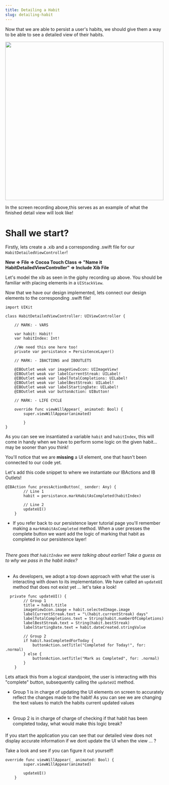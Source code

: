 ```yaml
---
title: Detailing a Habit
slug: detailing-habit
---
```


Now that we are able to persist a user's habits, we should give them a way to be able to see a detailed view of their habits.

<img src= ./assets/DetailedView.gif height=500></img>

In the screen recording above,this serves as an example of what the finished detail view will look like!

# Shall we start?

Firstly, lets create a .xib and a corresponding .swift file for our `HabitDetailedViewController`!

**New => File => Cocoa Touch Class => "Name it HabitDetailedViewController" => Include Xib File**

Let's model the xib as seen in the giphy recording up above. You should be familiar with placing elements in a      `UIStackView`.

Now that we have our design implemented, lets connect our design elements to the corresponding .swift file!

```
import UIKit

class HabitDetailedViewController: UIViewController {
    
    // MARK: - VARS
    
    var habit: Habit!
    var habitIndex: Int!
    
    //We need this one here too!
    private var persistance = PersistenceLayer()
    
    // MARK: - IBACTIONS and IBOUTLETS
    
    @IBOutlet weak var imageViewIcon: UIImageView!
    @IBOutlet weak var labelCurrentStreak: UILabel!
    @IBOutlet weak var labelTotalCompletions: UILabel!
    @IBOutlet weak var labelBestStreak: UILabel!
    @IBOutlet weak var labelStartingDate: UILabel!
    @IBOutlet weak var buttonAction: UIButton!
    
    // MARK: - LIFE CYCLE
    
    override func viewWillAppear(_ animated: Bool) {
        super.viewWillAppear(animated)
           
        }
}

```

As you can see we insantiated a variable `habit` and `habitIndex`, this will come in handy when we have to perform some logic on the given habit... may be sooner than you think!

You'll notice that we are **missing** a UI element, one that hasn't been connected to our code yet.

Let's add this code snippet to where we instantiate our IBActions and IB Outlets!

```
@IBAction func pressActionButton(_ sender: Any) {
        // Line 1
        habit = persistance.markHabitAsCompleted(habitIndex)

        // Line 2
        updateUI()
    }
```

* If you refer back to our persistence layer tutorial page you'll remember making a `markHabitAsCompleted` method. When a user presses the complete button we want add the logic of marking that habit as completed in our persistence layer!
######
*There goes that `habitIndex` we were talking about earlier! Take a guess as to why we pass in the habit index?*
######
* As developers, we adopt a top down approach with what the user is interacting with down to its implementation. We have called an `updateUI` method that does not exist yet ... let's take a look!

```
  private func updateUI() {
        // Group 1
        title = habit.title
        imageViewIcon.image = habit.selectedImage.image
        labelCurrentStreak.text = "\(habit.currentStreak) days"
        labelTotalCompletions.text = String(habit.numberOfCompletions)
        labelBestStreak.text = String(habit.bestStreak)
        labelStartingDate.text = habit.dateCreated.stringValue
        
        // Group 2
        if habit.hasCompletedForToday {
            buttonAction.setTitle("Completed for Today!", for: .normal)
        } else {
            buttonAction.setTitle("Mark as Completed", for: .normal)
        }
    }
```

Lets attack this from a logical standpoint, the user is interacting with this "complete" button, subsequently calling the `updateUI` method.

* Group 1 is in charge of updating the UI elements on screen to accurately reflect the changes made to the habit! As you can see we are changing the text values to match the habits current updated values
######
* Group 2 is in charge of charge of checking if that habit has been completed today, what would make this logic break?
####

If you start the application you can see that our detailed view does not display accurate information if we dont update the UI when the view ... ?

Take a look and see if you can figure it out yourself!
``` 
override func viewWillAppear(_ animated: Bool) {
        super.viewWillAppear(animated)
        
        updateUI()
    }
```
